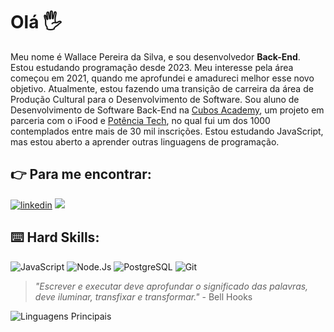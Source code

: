 # Olá 🖐️

Meu nome é Wallace Pereira da Silva, e sou desenvolvedor **Back-End**. Estou estudando programação desde 2023. Meu interesse pela área começou em 2021, quando me aprofundei e amadureci melhor esse novo objetivo. Atualmente, estou fazendo uma transição de carreira da área de Produção Cultural para o Desenvolvimento de Software. Sou aluno de Desenvolvimento de Software Back-End na [Cubos Academy](https://cubos.academy/), um projeto em parceria com o iFood e [Potência Tech](https://potenciatech.com.br/), no qual fui um dos 1000 contemplados entre mais de 30 mil inscrições. Estou estudando JavaScript, mas estou aberto a aprender outras linguagens de programação.


## 👉 Para me encontrar:
[![linkedin](https://img.shields.io/badge/LinkedIn-0D1017?style=for-the-badge&logo=linkedin&logoColor=0077B5)](https://www.linkedin.com/in/wallace-pereira-s/)
<a href="mailto:w.wallacepereira09@gmail.com"> <image src="https://img.shields.io/badge/Gmail-0D1017?style=for-the-badge&logo=gmail&logoColor=D14836" /> </a>


## :keyboard: Hard Skills:
![JavaScript](https://img.shields.io/badge/JavaScript-0D1017?style=for-the-badge&logo=javascript&logoColor=F7DF1E)
![Node.Js](https://img.shields.io/badge/Node%20js-0D1017?style=for-the-badge&logo=nodedotjs&logoColor=339933)
![PostgreSQL](https://img.shields.io/badge/PostgreSQL-0D1017?style=for-the-badge&logo=postgresql&logoColor=316192)
![Git](https://img.shields.io/badge/GIT-0D1017?style=for-the-badge&logo=git&logoColor=E44C30)


> *"Escrever e executar deve aprofundar o significado das palavras, deve iluminar, transfixar e transformar."* - Bell Hooks


![Linguagens Principais](https://github-readme-stats.vercel.app/api/top-langs/?username=WallacePereiraS&theme=one_dark_pro&custom_title=Linguagens%20%Principais&bg_color=0D1017)

